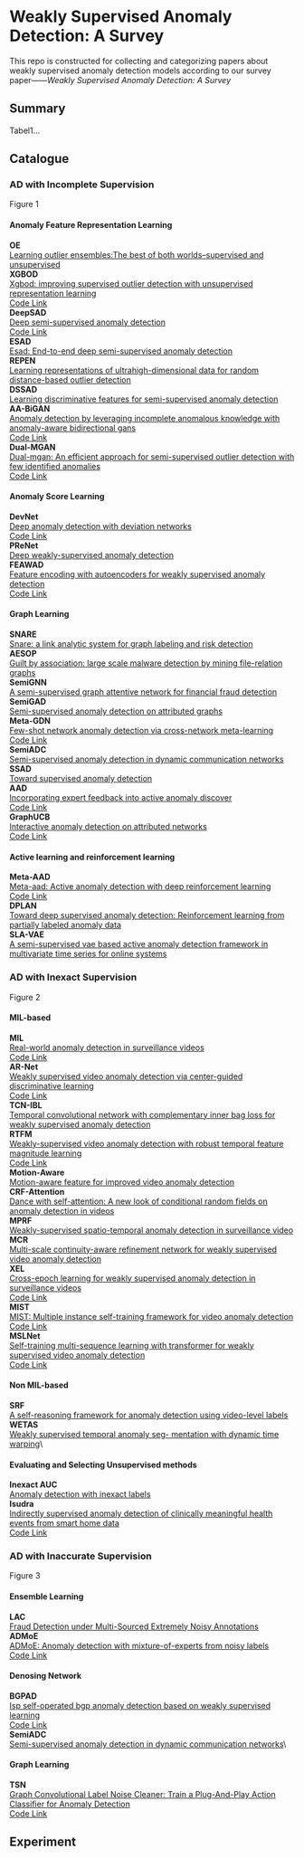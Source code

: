 # Weakly Supervised Anomaly Detection: A Survey

This repo is constructed for collecting and categorizing papers about weakly supervised anomaly detection models according to our survey paper——*Weakly Supervised Anomaly Detection: A Survey*

## Summary
Tabel1...

## Catalogue
### AD with Incomplete Supervision
Figure 1
#### Anomaly Feature Representation Learning
**OE**\
[Learning outlier ensembles:The best of both worlds–supervised and unsupervised](https://www.semanticscholar.org/paper/Learning-Outlier-Ensembles%3A-The-Best-of-Both-Worlds-Micenkov%C3%A1-McWilliams/a517bc0a071be0982150c38c8ac3c52093995106)\
**XGBOD**\
[Xgbod: improving supervised outlier detection with unsupervised representation learning](https://ieeexplore.ieee.org/document/8489605)\
[Code Link](https://github.com/yzhao062/XGBOD)\
**DeepSAD**\
[Deep semi-supervised anomaly detection](https://iclr.cc/virtual_2020/poster_HkgH0TEYwH.html)\
[Code Link](https://github.com/lukasruff/Deep-SAD-PyTorch)\
**ESAD**\
[Esad: End-to-end deep semi-supervised anomaly detection](https://arxiv.org/abs/2012.04905v1)\
**REPEN**\
[Learning representations of ultrahigh-dimensional data for random distance-based outlier detection](https://dl.acm.org/doi/10.1145/3219819.3220042)\
**DSSAD**\
[Learning discriminative features for semi-supervised anomaly detection](https://ieeexplore.ieee.org/document/9414285)\
**AA-BiGAN**\
[Anomaly detection by leveraging incomplete anomalous knowledge with anomaly-aware bidirectional gans](https://www.ijcai.org/proceedings/2022/0313.pdf)\
[Code Link](https://github.com/tbw162/AA-BiGAN)\
**Dual-MGAN**\
[Dual-mgan: An efficient approach for semi-supervised outlier detection with few identified anomalies](https://dl.acm.org/doi/10.1145/3522690)\
[Code Link](https://github.com/leibinghe/Dual-MGAN)
#### Anomaly Score Learning
**DevNet**\
[Deep anomaly detection with deviation networks](https://dl.acm.org/doi/10.1145/3292500.3330871)\
[Code Link](https://github.com/GuansongPang/deviation-network)\
**PReNet**\
[Deep weakly-supervised anomaly detection](https://arxiv.org/abs/1910.13601)\
**FEAWAD**\
[Feature encoding with autoencoders for weakly supervised anomaly detection](https://ieeexplore.ieee.org/abstract/document/9465358/)\
[Code Link](https://github.com/yj-zhou/Feature_Encoding_with_AutoEncoders_for_Weakly-supervised_Anomaly_Detection)
#### Graph Learning
**SNARE**\
[Snare: a link analytic system for graph labeling and risk detection](https://www.cs.cmu.edu/~mmcgloho/pubs/snare.pdf)\
**AESOP**\
[Guilt by association: large scale malware detection by mining file-relation graphs](https://dl.acm.org/doi/abs/10.1145/2623330.2623342)\
**SemiGNN**\
[A semi-supervised graph attentive network for financial fraud detection](https://ieeexplore.ieee.org/document/8970829)\
**SemiGAD**\
[Semi-supervised anomaly detection on attributed graphs](https://ieeexplore.ieee.org/document/9533507)\
**Meta-GDN**\
[Few-shot network anomaly detection via cross-network meta-learning](https://dl.acm.org/doi/10.1145/3442381.3449922)\
[Code Link](https://github.com/kaize0409/Meta-GDN_AnomalyDetection)\
**SemiADC**\
[Semi-supervised anomaly detection in dynamic communication networks](www.sciencedirect.com/science/article/pii/S0020025521003856)\
**SSAD**\
[Toward supervised anomaly detection](https://dl.acm.org/doi/10.5555/2512538.2512545)\
**AAD**\
[Incorporating expert feedback into active anomaly discover](https://ieeexplore.ieee.org/document/7837915)\
[Code Link](https://github.com/shubhomoydas/pyaad)\
**GraphUCB**\
[Interactive anomaly detection on attributed networks](https://dl.acm.org/doi/10.1145/3289600.3290964)\
[Code Link](https://github.com/kaize0409/GraphUCB_AnomalyDetection)
#### Active learning and reinforcement learning
**Meta-AAD**\
[Meta-aad: Active anomaly detection with deep reinforcement learning](https://ieeexplore.ieee.org/document/9338270)\
[Code Link](https://github.com/daochenzha/Meta-AAD)\
**DPLAN**\
[Toward deep supervised anomaly detection: Reinforcement learning from partially labeled anomaly data](https://dl.acm.org/doi/10.1145/3447548.3467417)\
**SLA-VAE**\
[A semi-supervised vae based active anomaly detection framework in multivariate time series for online systems](https://dl.acm.org/doi/abs/10.1145/3485447.3511984)
### AD with Inexact Supervision
Figure 2
#### MIL-based
**MIL**\
[Real-world anomaly detection in surveillance videos](https://ieeexplore.ieee.org/document/8578776)\
[Code Link](https://github.com/vantage-vision-vv/Anomaly-Detection-in-Surveillance-Videos)\
**AR-Net**\
[Weakly supervised video anomaly detection via center-guided discriminative learning](https://ieeexplore.ieee.org/document/9102722)\
[Code Link](https://github.com/wanboyang/Anomaly_AR_Net_ICME_2020)\
**TCN-IBL**\
[Temporal convolutional network with complementary inner bag loss for weakly supervised anomaly detection](https://ieeexplore.ieee.org/document/8803657)\
**RTFM**\
[Weakly-supervised video anomaly detection with robust temporal feature magnitude learning](https://ieeexplore.ieee.org/document/9710957)\
[Code Link](https://github.com/tianyu0207/RTFM)\
**Motion-Aware**\
[Motion-aware feature for improved video anomaly detection](https://arxiv.org/abs/1907.1021)\
**CRF-Attention**\
[Dance with self-attention: A new look of conditional random fields on anomaly detection in videos](https://ieeexplore.ieee.org/document/9710685)\
**MPRF**\
[Weakly-supervised spatio-temporal anomaly detection in surveillance video](https://www.ijcai.org/proceedings/2021/0162.pdf)\
**MCR**\
[Multi-scale continuity-aware refinement network for weakly supervised video anomaly detection](https://ieeexplore.ieee.org/abstract/document/9860012)\
**XEL**\
[Cross-epoch learning for weakly supervised anomaly detection in surveillance videos](https://ieeexplore.ieee.org/document/9560033)\
[Code Link](https://github.com/sdjsngs/XEL-WSAD)\
**MIST**\
[MIST: Multiple instance self-training framework for video anomaly detection](https://ieeexplore.ieee.org/document/9578773)\
[Code Link](https://github.com/fjchange/MIST_VAD)\
**MSLNet**\
[Self-training multi-sequence learning with transformer for weakly supervised video anomaly detection](https://ojs.aaai.org/index.php/AAAI/article/download/20028/version/18325/19787)\
[Code Link](https://github.com/xidianai/MSL)
#### Non MIL-based
**SRF**\
[A self-reasoning framework for anomaly detection using video-level labels](https://ieeexplore.ieee.org/document/9204830)\
**WETAS**\
[Weakly supervised temporal anomaly seg- mentation with dynamic time warping](https://ieeexplore.ieee.org/document/9710920)\
#### Evaluating and Selecting Unsupervised methods
**Inexact AUC**\
[Anomaly detection with inexact labels](https://dl.acm.org/doi/10.1007/s10994-020-05880-w)\
**Isudra**\
[Indirectly supervised anomaly detection of clinically meaningful health events from smart home data](https://dl.acm.org/doi/10.1145/3439870)\
[Code Link](https://github.com/jb3dahmen/indirectsupervision)
### AD with Inaccurate Supervision
Figure 3
#### Ensemble Learning
**LAC**\
[Fraud Detection under Multi-Sourced Extremely Noisy Annotations](https://dl.acm.org/doi/10.1145/3459637.3482433)\
**ADMoE**\
[ADMoE: Anomaly detection with mixture-of-experts from noisy labels](https://arxiv.org/abs/2208.11290)\
[Code Link](https://github.com/microsoft/admoe)
#### Denosing Network
**BGPAD**\
[Isp self-operated bgp anomaly detection based on weakly supervised learning](https://ieeexplore.ieee.org/document/9651957)\
[Code Link](https://github.com/universetao/A-General-Framework-BGP-Anomaly-Detection)\
**SemiADC**\
[Semi-supervised anomaly detection in dynamic communication networks](https://www.sciencedirect.com/science/article/pii/S0020025521003856)\
#### Graph Learning
**TSN**\
[Graph Convolutional Label Noise Cleaner: Train a Plug-And-Play Action Classifier for Anomaly Detection](https://ieeexplore.ieee.org/document/8953791)\
[Code Link](https://github.com/jx-zhong-for-academic-purpose/GCN-Anomaly-Detection)


## Experiment